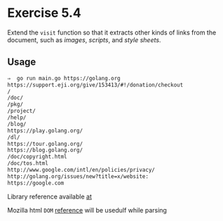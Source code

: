 # Exercise 5.4

Extend the `visit` function so that it extracts other kinds of links from the document, such as *images*, *scripts*, and *style sheets*.

## Usage

```bash
⇒  go run main.go https://golang.org
https://support.eji.org/give/153413/#!/donation/checkout
/
/doc/
/pkg/
/project/
/help/
/blog/
https://play.golang.org/
/dl/
https://tour.golang.org/
https://blog.golang.org/
/doc/copyright.html
/doc/tos.html
http://www.google.com/intl/en/policies/privacy/
http://golang.org/issues/new?title=x/website:
https://google.com
```

Library reference available [at]('https://pkg.go.dev/golang.org/x/net/html?tab=doc')

Mozilla html `DOM` [reference](https://developer.mozilla.org/en-US/docs/Web/API/Document_Object_Model) will be usedulf while parsing